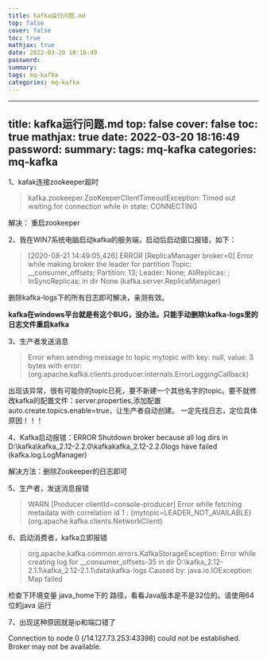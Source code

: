 ```yaml
---
title: kafka运行问题.md
top: false
cover: false
toc: true
mathjax: true
date: 2022-03-20 18:16:49
password:
summary:
tags: mq-kafka
categories: mq-kafka
---
```

---
title: kafka运行问题.md
top: false
cover: false
toc: true
mathjax: true
date: 2022-03-20 18:16:49
password:
summary:
tags: mq-kafka
categories: mq-kafka
---

1、kafak连接zookeeper超时

>kafka.zookeeper.ZooKeeperClientTimeoutException: Timed out waiting for connection while in state: CONNECTING

解决：
重启zookeeper


2、我在WIN7系统电脑启动kafka的服务端，启动后启动窗口报错，如下：

>[2020-08-21 14:49:05,426] ERROR [ReplicaManager broker=0] Error while making broker the leader for partition Topic: __consumer_offsets; Partition: 13; Leader: None; AllReplicas: ; InSyncReplicas:  in dir None (kafka.server.ReplicaManager)

删除kafka-logs下的所有日志即可解决，亲测有效。

**kafka在windows平台就是有这个BUG，没办法。只能手动删除\kafka-logs里的日志文件重启kafka**





3、生产者发送消息


> Error when sending message to topic mytopic with key: null, value: 3 bytes with error: (org.apache.kafka.clients.producer.internals.ErrorLoggingCallback)


出现该异常，很有可能你的topic已死，要不新建一个其他名字的topic。要不就修改kafka的配置文件：server.properties,添加配置auto.create.topics.enable=true，让生产者自动创建。 
一定先找日志，定位具体原因！！！



4、Kafka启动报错：ERROR Shutdown broker because all log dirs in D:\kafka\kafka_2.12-2.2.0\kafkakafka_2.12-2.2.0logs have failed (kafka.log.LogManager)

解决方法：删除Zookeeper的日志即可




5、生产者，发送消息报错
>WARN [Producer clientId=console-producer] Error while fetching metadata with correlation id 1 : {mytopic=LEADER_NOT_AVAILABLE} (org.apache.kafka.clients.NetworkClient)

6、启动消费者，kafka立即报错
>org.apache.kafka.common.errors.KafkaStorageException: Error while creating log for __consumer_offsets-35 in dir D:\kafka_2.12-2.1.1\kafka_2.12-2.1.1\data\kafka-logs
Caused by: java.io.IOException: Map failed

检查下环境变量 java_home下的 路径，看看Java版本是不是32位的。请使用64位的java 运行


7、出现这种原因就是ip和端口错了

Connection to node 0 (/14.127.73.253:43398) could not be established. Broker may not be available.
